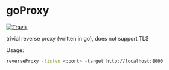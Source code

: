 # goProxy
[![Travis](https://travis-ci.org/mchudgins/goProxy.svg?branch=master)](https://travis-ci.org/mchudgins/goProxy)

trivial reverse proxy (written in go), does not support TLS

Usage:
```sh
reverseProxy -listen <:port> -target http://localhost:8000
```

